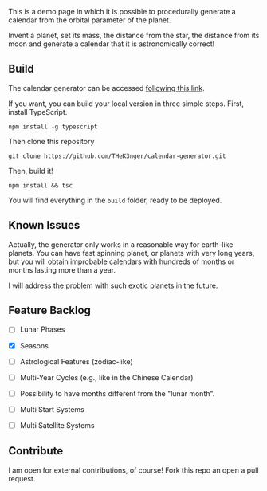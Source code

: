 This is a demo page in which it is possible to procedurally generate a calendar from the orbital parameter of the planet.

Invent a planet, set its mass, the distance from the star, the distance from its moon and generate a calendar that it is astronomically correct!

## Build

The calendar generator can be accessed [following this link][1]. 

If you want, you can build your local version in three simple steps. First, install TypeScript.

    npm install -g typescript

Then clone this repository

    git clone https://github.com/THeK3nger/calendar-generator.git

Then, build it!

    npm install && tsc

You will find everything in the `build` folder, ready to be deployed.

## Known Issues

Actually, the generator only works in a reasonable way for earth-like planets. You can have fast spinning planet, or planets with very long years, but you will obtain improbable calendars with hundreds of months or months lasting more than a year.

I will address the problem with such exotic planets in the future.

## Feature Backlog

- [ ] Lunar Phases
- [x] Seasons
- [ ] Astrological Features (zodiac-like)
- [ ] Multi-Year Cycles (e.g., like in the Chinese Calendar)
- [ ] Possibility to have months different from the "lunar month".
- [ ] Multi Start Systems
- [ ] Multi Satellite Systems


## Contribute

I am open for external contributions, of course! Fork this repo an open a pull request.


[1]: http://www.davideaversa.it/experiment/calendgen/